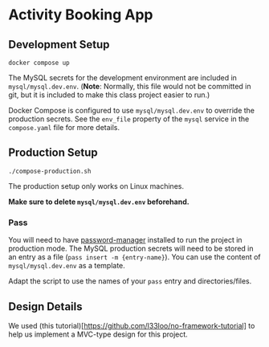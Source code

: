 # Activity Booking App

## Development Setup

`docker compose up`

The MySQL secrets for the development environment are included in `mysql/mysql.dev.env`. (**Note**: Normally, this file would not be committed in git, but it is included to make this class project easier to run.)

Docker Compose is configured to use `mysql/mysql.dev.env` to override the production secrets. See the `env_file` property of the `mysql` service in the `compose.yaml` file for more details.

## Production Setup

`./compose-production.sh`

The production setup only works on Linux machines.

**Make sure to delete `mysql/mysql.dev.env` beforehand.**

### Pass

You will need to have [password-manager](https://www.passwordstore.org/) installed to run the project in production mode. The MySQL production secrets will need to be stored in an entry as a file (`pass insert -m {entry-name}`). You can use the content of `mysql/mysql.dev.env` as a template.

Adapt the script to use the names of your `pass` entry and directories/files.

## Design Details

We used (this tutorial)[https://github.com/l33loo/no-framework-tutorial] to help us implement a MVC-type design for this project.
